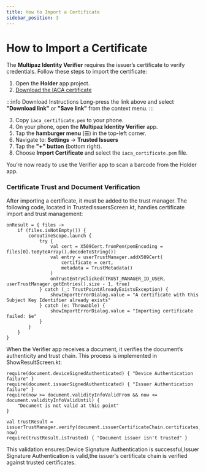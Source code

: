 ```yaml
---
title: How to Import a Certificate
sidebar_position: 3
---
```



# How to Import a Certificate

The **Multipaz Identity Verifier** requires the issuer’s certificate to verify credentials. Follow these steps to import the certificate:

1. Open the **Holder** app project.
2. <a href="https://raw.githubusercontent.com/openmobilehub/multipaz-utopia-wholesale-codelab/0efb6d19d93780065dd49f3e363a968389718f61/Holder/composeApp/src/commonMain/composeResources/files/iaca_certificate.pem" target="_blank">Download the IACA certificate</a>

:::info Download Instructions
Long-press the link above and select **"Download link"** or **"Save link"** from the context menu.
:::

3. Copy `iaca_certificate.pem` to your phone.
4. On your phone, open the **Multipaz Identity Verifier** app.
4. Tap the **hamburger menu** (☰) in the top-left corner.
6. Navigate to: **Settings** → **Trusted Issuers**
7. Tap the **"+" button** (bottom right).
8. Choose **Import Certificate** and select the `iaca_certificate.pem` file.

 You’re now ready to use the Verifier app to scan a barcode from the Holder app.


### Certificate Trust and Document Verification

After importing a certificate, it must be added to the trust manager. The following code, located in TrustedIssuersScreen.kt, handles certificate import and trust management:

```
onResult = { files ->
    if (files.isNotEmpty()) {
        coroutineScope.launch {
            try {
                val cert = X509Cert.fromPem(pemEncoding = files[0].toByteArray().decodeToString())
                val entry = userTrustManager.addX509Cert(
                    certificate = cert,
                    metadata = TrustMetadata()
                )
                onTrustEntryClicked(TRUST_MANAGER_ID_USER, userTrustManager.getEntries().size - 1, true)
            } catch (_: TrustPointAlreadyExistsException) {
                showImportErrorDialog.value = "A certificate with this Subject Key Identifier already exists"
            } catch (e: Throwable) {
                showImportErrorDialog.value = "Importing certificate failed: $e"
            }
        }
    }
}

```

When the Verifier app receives a document, it verifies the document’s authenticity and trust chain. This process is implemented in ShowResultScreen.kt:


```
require(document.deviceSignedAuthenticated) { "Device Authentication failure" }
require(document.issuerSignedAuthenticated) { "Issuer Authentication failure" }
require(now >= document.validityInfoValidFrom && now <= document.validityInfoValidUntil) {
    "Document is not valid at this point"
}

val trustResult = issuerTrustManager.verify(document.issuerCertificateChain.certificates, now)
require(trustResult.isTrusted) { "Document issuer isn't trusted" }
```

This validation ensures:Device Signature Authentication is successful,Issuer Signature Authentication is valid,the issuer's certificate chain is verified against trusted certificates.
